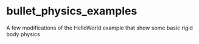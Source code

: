 # bullet_physics_examples
A few modifications of the HelloWorld example that show some basic rigid body physics
